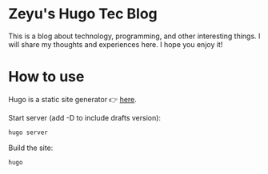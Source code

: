 # Zeyu's Hugo Tec Blog

This is a blog about technology, programming, and other interesting things. I will share my thoughts and experiences here. I hope you enjoy it!

# How to use

Hugo is a static site generator 👉 [here](https://gohugo.io/).

Start server (add -D to include drafts version):
```bash
hugo server
```

Build the site:
```bash
hugo
```
